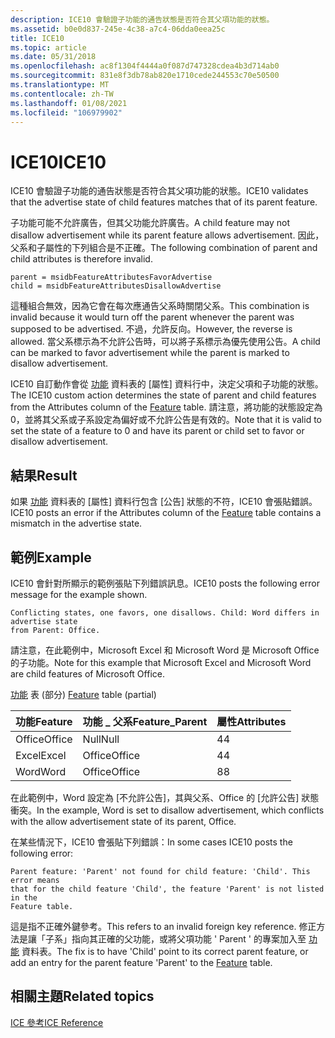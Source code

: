 ```yaml
---
description: ICE10 會驗證子功能的通告狀態是否符合其父項功能的狀態。
ms.assetid: b0e0d837-245e-4c38-a7c4-06dda0eea25c
title: ICE10
ms.topic: article
ms.date: 05/31/2018
ms.openlocfilehash: ac8f1304f4444a0f087d747328cdea4b3d714ab0
ms.sourcegitcommit: 831e8f3db78ab820e1710cede244553c70e50500
ms.translationtype: MT
ms.contentlocale: zh-TW
ms.lasthandoff: 01/08/2021
ms.locfileid: "106979902"
---
```

# <a name="ice10"></a><span data-ttu-id="2a51b-103">ICE10</span><span class="sxs-lookup"><span data-stu-id="2a51b-103">ICE10</span></span>

<span data-ttu-id="2a51b-104">ICE10 會驗證子功能的通告狀態是否符合其父項功能的狀態。</span><span class="sxs-lookup"><span data-stu-id="2a51b-104">ICE10 validates that the advertise state of child features matches that of its parent feature.</span></span>

<span data-ttu-id="2a51b-105">子功能可能不允許廣告，但其父功能允許廣告。</span><span class="sxs-lookup"><span data-stu-id="2a51b-105">A child feature may not disallow advertisement while its parent feature allows advertisement.</span></span> <span data-ttu-id="2a51b-106">因此，父系和子屬性的下列組合是不正確。</span><span class="sxs-lookup"><span data-stu-id="2a51b-106">The following combination of parent and child attributes is therefore invalid.</span></span>

``` syntax
parent = msidbFeatureAttributesFavorAdvertise 
child = msidbFeatureAttributesDisallowAdvertise
```

<span data-ttu-id="2a51b-107">這種組合無效，因為它會在每次應通告父系時關閉父系。</span><span class="sxs-lookup"><span data-stu-id="2a51b-107">This combination is invalid because it would turn off the parent whenever the parent was supposed to be advertised.</span></span> <span data-ttu-id="2a51b-108">不過，允許反向。</span><span class="sxs-lookup"><span data-stu-id="2a51b-108">However, the reverse is allowed.</span></span> <span data-ttu-id="2a51b-109">當父系標示為不允許公告時，可以將子系標示為優先使用公告。</span><span class="sxs-lookup"><span data-stu-id="2a51b-109">A child can be marked to favor advertisement while the parent is marked to disallow advertisement.</span></span>

<span data-ttu-id="2a51b-110">ICE10 自訂動作會從 [功能](feature-table.md) 資料表的 [屬性] 資料行中，決定父項和子功能的狀態。</span><span class="sxs-lookup"><span data-stu-id="2a51b-110">The ICE10 custom action determines the state of parent and child features from the Attributes column of the [Feature](feature-table.md) table.</span></span> <span data-ttu-id="2a51b-111">請注意，將功能的狀態設定為0，並將其父系或子系設定為偏好或不允許公告是有效的。</span><span class="sxs-lookup"><span data-stu-id="2a51b-111">Note that it is valid to set the state of a feature to 0 and have its parent or child set to favor or disallow advertisement.</span></span>

## <a name="result"></a><span data-ttu-id="2a51b-112">結果</span><span class="sxs-lookup"><span data-stu-id="2a51b-112">Result</span></span>

<span data-ttu-id="2a51b-113">如果 [功能](feature-table.md) 資料表的 [屬性] 資料行包含 [公告] 狀態的不符，ICE10 會張貼錯誤。</span><span class="sxs-lookup"><span data-stu-id="2a51b-113">ICE10 posts an error if the Attributes column of the [Feature](feature-table.md) table contains a mismatch in the advertise state.</span></span>

## <a name="example"></a><span data-ttu-id="2a51b-114">範例</span><span class="sxs-lookup"><span data-stu-id="2a51b-114">Example</span></span>

<span data-ttu-id="2a51b-115">ICE10 會針對所顯示的範例張貼下列錯誤訊息。</span><span class="sxs-lookup"><span data-stu-id="2a51b-115">ICE10 posts the following error message for the example shown.</span></span>

``` syntax
Conflicting states, one favors, one disallows. Child: Word differs in advertise state 
from Parent: Office.
```

<span data-ttu-id="2a51b-116">請注意，在此範例中，Microsoft Excel 和 Microsoft Word 是 Microsoft Office 的子功能。</span><span class="sxs-lookup"><span data-stu-id="2a51b-116">Note for this example that Microsoft Excel and Microsoft Word are child features of Microsoft Office.</span></span>

<span data-ttu-id="2a51b-117">[功能](feature-table.md) 表 (部分) </span><span class="sxs-lookup"><span data-stu-id="2a51b-117">[Feature](feature-table.md) table (partial)</span></span>



| <span data-ttu-id="2a51b-118">功能</span><span class="sxs-lookup"><span data-stu-id="2a51b-118">Feature</span></span> | <span data-ttu-id="2a51b-119">功能 \_ 父系</span><span class="sxs-lookup"><span data-stu-id="2a51b-119">Feature\_Parent</span></span> | <span data-ttu-id="2a51b-120">屬性</span><span class="sxs-lookup"><span data-stu-id="2a51b-120">Attributes</span></span> |
|---------|-----------------|------------|
| <span data-ttu-id="2a51b-121">Office</span><span class="sxs-lookup"><span data-stu-id="2a51b-121">Office</span></span>  | <span data-ttu-id="2a51b-122">Null</span><span class="sxs-lookup"><span data-stu-id="2a51b-122">Null</span></span>            | <span data-ttu-id="2a51b-123">4</span><span class="sxs-lookup"><span data-stu-id="2a51b-123">4</span></span>          |
| <span data-ttu-id="2a51b-124">Excel</span><span class="sxs-lookup"><span data-stu-id="2a51b-124">Excel</span></span>   | <span data-ttu-id="2a51b-125">Office</span><span class="sxs-lookup"><span data-stu-id="2a51b-125">Office</span></span>          | <span data-ttu-id="2a51b-126">4</span><span class="sxs-lookup"><span data-stu-id="2a51b-126">4</span></span>          |
| <span data-ttu-id="2a51b-127">Word</span><span class="sxs-lookup"><span data-stu-id="2a51b-127">Word</span></span>    | <span data-ttu-id="2a51b-128">Office</span><span class="sxs-lookup"><span data-stu-id="2a51b-128">Office</span></span>          | <span data-ttu-id="2a51b-129">8</span><span class="sxs-lookup"><span data-stu-id="2a51b-129">8</span></span>          |



 

<span data-ttu-id="2a51b-130">在此範例中，Word 設定為 [不允許公告]，其與父系、Office 的 [允許公告] 狀態衝突。</span><span class="sxs-lookup"><span data-stu-id="2a51b-130">In the example, Word is set to disallow advertisement, which conflicts with the allow advertisement state of its parent, Office.</span></span>

<span data-ttu-id="2a51b-131">在某些情況下，ICE10 會張貼下列錯誤：</span><span class="sxs-lookup"><span data-stu-id="2a51b-131">In some cases ICE10 posts the following error:</span></span>

``` syntax
Parent feature: 'Parent' not found for child feature: 'Child'. This error means 
that for the child feature 'Child', the feature 'Parent' is not listed in the 
Feature table.
```

<span data-ttu-id="2a51b-132">這是指不正確外鍵參考。</span><span class="sxs-lookup"><span data-stu-id="2a51b-132">This refers to an invalid foreign key reference.</span></span> <span data-ttu-id="2a51b-133">修正方法是讓「子系」指向其正確的父功能，或將父項功能 ' Parent ' 的專案加入至 [功能](feature-table.md) 資料表。</span><span class="sxs-lookup"><span data-stu-id="2a51b-133">The fix is to have 'Child' point to its correct parent feature, or add an entry for the parent feature 'Parent' to the [Feature](feature-table.md) table.</span></span>

## <a name="related-topics"></a><span data-ttu-id="2a51b-134">相關主題</span><span class="sxs-lookup"><span data-stu-id="2a51b-134">Related topics</span></span>

<dl> <dt>

[<span data-ttu-id="2a51b-135">ICE 參考</span><span class="sxs-lookup"><span data-stu-id="2a51b-135">ICE Reference</span></span>](ice-reference.md)
</dt> </dl>

 

 



